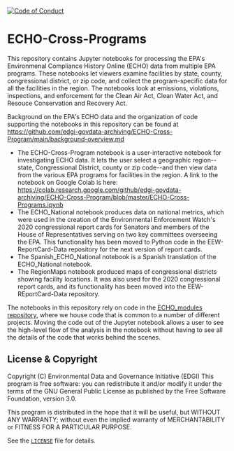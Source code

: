 [![Code of Conduct](https://img.shields.io/badge/%E2%9D%A4-code%20of%20conduct-blue.svg?style=flat)](https://github.com/edgi-govdata-archiving/overview/blob/master/CONDUCT.md)

# ECHO-Cross-Programs
This repository contains Jupyter notebooks for processing the EPA's Environmenal Compliance History Online (ECHO) data from multiple
EPA programs. These notebooks let viewers examine facilities by state, county, congressional district, or zip code, and collect the program-specific data for all the facilities in the region. The notebooks look at emissions, violations, inspections, and enforcement for the Clean Air Act, Clean Water Act, and Resouce Conservation and Recovery Act.

Background on the EPA's ECHO data and the organization of code supporting the notebooks in this repository can be found at https://github.com/edgi-govdata-archiving/ECHO-Cross-Program/main/background-overview.md

- The ECHO-Cross-Program notebook is a user-interactive notebook for investigating ECHO data.  It lets the user select a geographic region--state, Congressional District, county or zip code--and then view data from the various EPA programs for facilities in the region.  A link to the notebook on Google Colab is here: https://colab.research.google.com/github/edgi-govdata-archiving/ECHO-Cross-Program/blob/master/ECHO-Cross-Programs.ipynb
- The ECHO_National notebook produces data on national metrics, which were used in the creation of the Environmental Enforcement Watch's 2020 congressional report cards for Senators and members of the House of Representatives serving on two key committees overseeing the EPA. This functionality has been moved to Python code in the EEW-ReportCard-Data repository for the next version of report cards.
- The Spanish_ECHO_National notebook is a Spanish translation of the ECHO_National notebook.
- The RegionMaps notebook produced maps of congressional districts showing facility locations.  It was also used for the 2020 congressional report cards, and its functionality has been moved into the EEW-REportCard-Data repository.

The notebooks in this repository rely on code in the [ECHO_modules repository](https://github.com/edgi-govdata-archiving/ECHO_modules), where we house code that is common to a number of different projects. Moving the code out of the Jupyter notebook allows a user to see the high-level flow of the analysis in the notebook without having to see all the details of the code that works behind the scenes.

## License & Copyright

Copyright (C) <year> Environmental Data and Governance Initiative (EDGI)
This program is free software: you can redistribute it and/or modify it under the terms of the GNU General Public License as published by the Free Software Foundation, version 3.0.

This program is distributed in the hope that it will be useful, but WITHOUT ANY WARRANTY; without even the implied warranty of MERCHANTABILITY or FITNESS FOR A PARTICULAR PURPOSE.

See the [`LICENSE`](/LICENSE) file for details.
